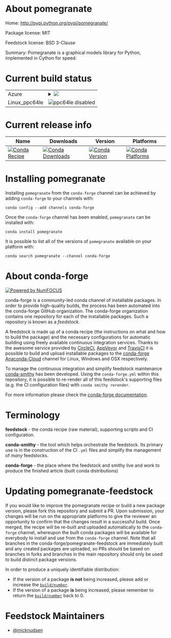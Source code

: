About pomegranate
=================

Home: http://pypi.python.org/pypi/pomegranate/

Package license: MIT

Feedstock license: BSD 3-Clause

Summary: Pomegranate is a graphical models library for Python, implemented in Cython for speed.



Current build status
====================


<table>
    
  <tr>
    <td>Azure</td>
    <td>
      <details>
        <summary>
          <a href="https://dev.azure.com/conda-forge/feedstock-builds/_build/latest?definitionId=7073&branchName=master">
            <img src="https://dev.azure.com/conda-forge/feedstock-builds/_apis/build/status/pomegranate-feedstock?branchName=master">
          </a>
        </summary>
        <table>
          <thead><tr><th>Variant</th><th>Status</th></tr></thead>
          <tbody><tr>
              <td>linux_python2.7.____cpython</td>
              <td>
                <a href="https://dev.azure.com/conda-forge/feedstock-builds/_build/latest?definitionId=7073&branchName=master">
                  <img src="https://dev.azure.com/conda-forge/feedstock-builds/_apis/build/status/pomegranate-feedstock?branchName=master&jobName=linux&configuration=linux_python2.7.____cpython" alt="variant">
                </a>
              </td>
            </tr><tr>
              <td>linux_python3.6.____cpython</td>
              <td>
                <a href="https://dev.azure.com/conda-forge/feedstock-builds/_build/latest?definitionId=7073&branchName=master">
                  <img src="https://dev.azure.com/conda-forge/feedstock-builds/_apis/build/status/pomegranate-feedstock?branchName=master&jobName=linux&configuration=linux_python3.6.____cpython" alt="variant">
                </a>
              </td>
            </tr><tr>
              <td>linux_python3.7.____cpython</td>
              <td>
                <a href="https://dev.azure.com/conda-forge/feedstock-builds/_build/latest?definitionId=7073&branchName=master">
                  <img src="https://dev.azure.com/conda-forge/feedstock-builds/_apis/build/status/pomegranate-feedstock?branchName=master&jobName=linux&configuration=linux_python3.7.____cpython" alt="variant">
                </a>
              </td>
            </tr><tr>
              <td>linux_python3.8.____cpython</td>
              <td>
                <a href="https://dev.azure.com/conda-forge/feedstock-builds/_build/latest?definitionId=7073&branchName=master">
                  <img src="https://dev.azure.com/conda-forge/feedstock-builds/_apis/build/status/pomegranate-feedstock?branchName=master&jobName=linux&configuration=linux_python3.8.____cpython" alt="variant">
                </a>
              </td>
            </tr><tr>
              <td>osx_python2.7.____cpython</td>
              <td>
                <a href="https://dev.azure.com/conda-forge/feedstock-builds/_build/latest?definitionId=7073&branchName=master">
                  <img src="https://dev.azure.com/conda-forge/feedstock-builds/_apis/build/status/pomegranate-feedstock?branchName=master&jobName=osx&configuration=osx_python2.7.____cpython" alt="variant">
                </a>
              </td>
            </tr><tr>
              <td>osx_python3.6.____cpython</td>
              <td>
                <a href="https://dev.azure.com/conda-forge/feedstock-builds/_build/latest?definitionId=7073&branchName=master">
                  <img src="https://dev.azure.com/conda-forge/feedstock-builds/_apis/build/status/pomegranate-feedstock?branchName=master&jobName=osx&configuration=osx_python3.6.____cpython" alt="variant">
                </a>
              </td>
            </tr><tr>
              <td>osx_python3.7.____cpython</td>
              <td>
                <a href="https://dev.azure.com/conda-forge/feedstock-builds/_build/latest?definitionId=7073&branchName=master">
                  <img src="https://dev.azure.com/conda-forge/feedstock-builds/_apis/build/status/pomegranate-feedstock?branchName=master&jobName=osx&configuration=osx_python3.7.____cpython" alt="variant">
                </a>
              </td>
            </tr><tr>
              <td>osx_python3.8.____cpython</td>
              <td>
                <a href="https://dev.azure.com/conda-forge/feedstock-builds/_build/latest?definitionId=7073&branchName=master">
                  <img src="https://dev.azure.com/conda-forge/feedstock-builds/_apis/build/status/pomegranate-feedstock?branchName=master&jobName=osx&configuration=osx_python3.8.____cpython" alt="variant">
                </a>
              </td>
            </tr><tr>
              <td>win_cxx_compilervs2008python2.7.____cpython</td>
              <td>
                <a href="https://dev.azure.com/conda-forge/feedstock-builds/_build/latest?definitionId=7073&branchName=master">
                  <img src="https://dev.azure.com/conda-forge/feedstock-builds/_apis/build/status/pomegranate-feedstock?branchName=master&jobName=win&configuration=win_cxx_compilervs2008python2.7.____cpython" alt="variant">
                </a>
              </td>
            </tr><tr>
              <td>win_cxx_compilervs2015python3.6.____cpython</td>
              <td>
                <a href="https://dev.azure.com/conda-forge/feedstock-builds/_build/latest?definitionId=7073&branchName=master">
                  <img src="https://dev.azure.com/conda-forge/feedstock-builds/_apis/build/status/pomegranate-feedstock?branchName=master&jobName=win&configuration=win_cxx_compilervs2015python3.6.____cpython" alt="variant">
                </a>
              </td>
            </tr><tr>
              <td>win_cxx_compilervs2015python3.7.____cpython</td>
              <td>
                <a href="https://dev.azure.com/conda-forge/feedstock-builds/_build/latest?definitionId=7073&branchName=master">
                  <img src="https://dev.azure.com/conda-forge/feedstock-builds/_apis/build/status/pomegranate-feedstock?branchName=master&jobName=win&configuration=win_cxx_compilervs2015python3.7.____cpython" alt="variant">
                </a>
              </td>
            </tr><tr>
              <td>win_cxx_compilervs2015python3.8.____cpython</td>
              <td>
                <a href="https://dev.azure.com/conda-forge/feedstock-builds/_build/latest?definitionId=7073&branchName=master">
                  <img src="https://dev.azure.com/conda-forge/feedstock-builds/_apis/build/status/pomegranate-feedstock?branchName=master&jobName=win&configuration=win_cxx_compilervs2015python3.8.____cpython" alt="variant">
                </a>
              </td>
            </tr>
          </tbody>
        </table>
      </details>
    </td>
  </tr>
  <tr>
    <td>Linux_ppc64le</td>
    <td>
      <img src="https://img.shields.io/badge/ppc64le-disabled-lightgrey.svg" alt="ppc64le disabled">
    </td>
  </tr>
</table>

Current release info
====================

| Name | Downloads | Version | Platforms |
| --- | --- | --- | --- |
| [![Conda Recipe](https://img.shields.io/badge/recipe-pomegranate-green.svg)](https://anaconda.org/conda-forge/pomegranate) | [![Conda Downloads](https://img.shields.io/conda/dn/conda-forge/pomegranate.svg)](https://anaconda.org/conda-forge/pomegranate) | [![Conda Version](https://img.shields.io/conda/vn/conda-forge/pomegranate.svg)](https://anaconda.org/conda-forge/pomegranate) | [![Conda Platforms](https://img.shields.io/conda/pn/conda-forge/pomegranate.svg)](https://anaconda.org/conda-forge/pomegranate) |

Installing pomegranate
======================

Installing `pomegranate` from the `conda-forge` channel can be achieved by adding `conda-forge` to your channels with:

```
conda config --add channels conda-forge
```

Once the `conda-forge` channel has been enabled, `pomegranate` can be installed with:

```
conda install pomegranate
```

It is possible to list all of the versions of `pomegranate` available on your platform with:

```
conda search pomegranate --channel conda-forge
```


About conda-forge
=================

[![Powered by NumFOCUS](https://img.shields.io/badge/powered%20by-NumFOCUS-orange.svg?style=flat&colorA=E1523D&colorB=007D8A)](http://numfocus.org)

conda-forge is a community-led conda channel of installable packages.
In order to provide high-quality builds, the process has been automated into the
conda-forge GitHub organization. The conda-forge organization contains one repository
for each of the installable packages. Such a repository is known as a *feedstock*.

A feedstock is made up of a conda recipe (the instructions on what and how to build
the package) and the necessary configurations for automatic building using freely
available continuous integration services. Thanks to the awesome service provided by
[CircleCI](https://circleci.com/), [AppVeyor](https://www.appveyor.com/)
and [TravisCI](https://travis-ci.com/) it is possible to build and upload installable
packages to the [conda-forge](https://anaconda.org/conda-forge)
[Anaconda-Cloud](https://anaconda.org/) channel for Linux, Windows and OSX respectively.

To manage the continuous integration and simplify feedstock maintenance
[conda-smithy](https://github.com/conda-forge/conda-smithy) has been developed.
Using the ``conda-forge.yml`` within this repository, it is possible to re-render all of
this feedstock's supporting files (e.g. the CI configuration files) with ``conda smithy rerender``.

For more information please check the [conda-forge documentation](https://conda-forge.org/docs/).

Terminology
===========

**feedstock** - the conda recipe (raw material), supporting scripts and CI configuration.

**conda-smithy** - the tool which helps orchestrate the feedstock.
                   Its primary use is in the construction of the CI ``.yml`` files
                   and simplify the management of *many* feedstocks.

**conda-forge** - the place where the feedstock and smithy live and work to
                  produce the finished article (built conda distributions)


Updating pomegranate-feedstock
==============================

If you would like to improve the pomegranate recipe or build a new
package version, please fork this repository and submit a PR. Upon submission,
your changes will be run on the appropriate platforms to give the reviewer an
opportunity to confirm that the changes result in a successful build. Once
merged, the recipe will be re-built and uploaded automatically to the
`conda-forge` channel, whereupon the built conda packages will be available for
everybody to install and use from the `conda-forge` channel.
Note that all branches in the conda-forge/pomegranate-feedstock are
immediately built and any created packages are uploaded, so PRs should be based
on branches in forks and branches in the main repository should only be used to
build distinct package versions.

In order to produce a uniquely identifiable distribution:
 * If the version of a package **is not** being increased, please add or increase
   the [``build/number``](https://conda.io/docs/user-guide/tasks/build-packages/define-metadata.html#build-number-and-string).
 * If the version of a package **is** being increased, please remember to return
   the [``build/number``](https://conda.io/docs/user-guide/tasks/build-packages/define-metadata.html#build-number-and-string)
   back to 0.

Feedstock Maintainers
=====================

* [@micknudsen](https://github.com/micknudsen/)

